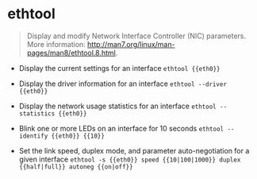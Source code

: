 # ethtool
> Display and modify Network Interface Controller (NIC) parameters.
> More information: <http://man7.org/linux/man-pages/man8/ethtool.8.html>.

- Display the current settings for an interface
`ethtool {{eth0}}`

- Display the driver information for an interface
`ethtool --driver {{eth0}}`

- Display the network usage statistics for an interface
`ethtool --statistics {{eth0}}`

- Blink one or more LEDs on an interface for 10 seconds
`ethtool --identify {{eth0}} {{10}}`

- Set the link speed, duplex mode, and parameter auto-negotiation for a given interface
`ethtool -s {{eth0}} speed {{10|100|1000}} duplex {{half|full}} autoneg {{on|off}}`
